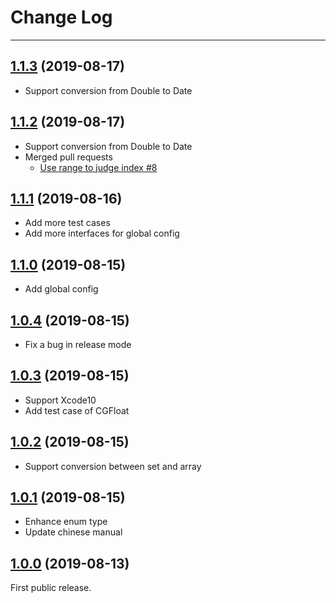 # Change Log

---

## [1.1.3](https://github.com/kakaopensource/KakaJSON/releases/tag/1.1.3) (2019-08-17)
- Support conversion from Double to Date

## [1.1.2](https://github.com/kakaopensource/KakaJSON/releases/tag/1.1.2) (2019-08-17)
- Support conversion from Double to Date
- Merged pull requests
	- [Use range to judge index #8](https://github.com/kakaopensource/KakaJSON/pull/8)

## [1.1.1](https://github.com/kakaopensource/KakaJSON/releases/tag/1.1.1) (2019-08-16)
- Add more test cases
- Add more interfaces for global config

## [1.1.0](https://github.com/kakaopensource/KakaJSON/releases/tag/1.1.0) (2019-08-15)
- Add global config

## [1.0.4](https://github.com/kakaopensource/KakaJSON/releases/tag/1.0.4) (2019-08-15)
- Fix a bug in release mode

## [1.0.3](https://github.com/kakaopensource/KakaJSON/releases/tag/1.0.3) (2019-08-15)
- Support Xcode10
- Add test case of CGFloat

## [1.0.2](https://github.com/kakaopensource/KakaJSON/releases/tag/1.0.2) (2019-08-15)
- Support conversion between set and array

## [1.0.1](https://github.com/kakaopensource/KakaJSON/releases/tag/1.0.1) (2019-08-15)
- Enhance enum type
- Update chinese manual

## [1.0.0](https://github.com/kakaopensource/KakaJSON/releases/tag/1.0.0) (2019-08-13)
First public release.
